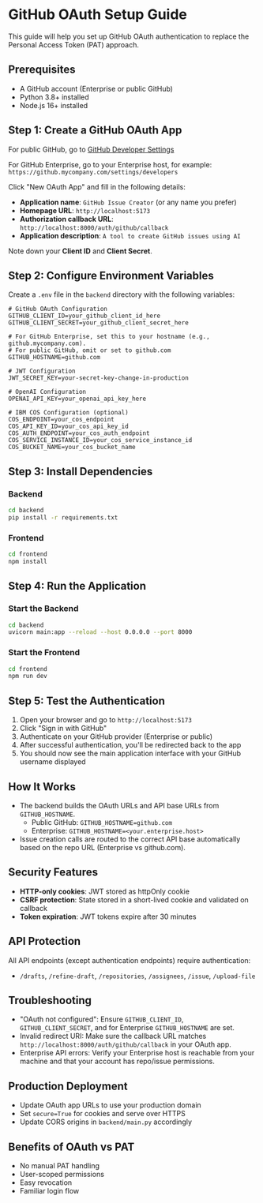 # GitHub OAuth Setup Guide

This guide will help you set up GitHub OAuth authentication to replace the Personal Access Token (PAT) approach.

## Prerequisites

- A GitHub account (Enterprise or public GitHub)
- Python 3.8+ installed
- Node.js 16+ installed

## Step 1: Create a GitHub OAuth App

For public GitHub, go to [GitHub Developer Settings](https://github.com/settings/developers)

For GitHub Enterprise, go to your Enterprise host, for example: `https://github.mycompany.com/settings/developers`

Click "New OAuth App" and fill in the following details:
- **Application name**: `GitHub Issue Creator` (or any name you prefer)
- **Homepage URL**: `http://localhost:5173`
- **Authorization callback URL**: `http://localhost:8000/auth/github/callback`
- **Application description**: `A tool to create GitHub issues using AI`

Note down your **Client ID** and **Client Secret**.

## Step 2: Configure Environment Variables

Create a `.env` file in the `backend` directory with the following variables:

```env
# GitHub OAuth Configuration
GITHUB_CLIENT_ID=your_github_client_id_here
GITHUB_CLIENT_SECRET=your_github_client_secret_here

# For GitHub Enterprise, set this to your hostname (e.g., github.mycompany.com).
# For public GitHub, omit or set to github.com
GITHUB_HOSTNAME=github.com

# JWT Configuration
JWT_SECRET_KEY=your-secret-key-change-in-production

# OpenAI Configuration
OPENAI_API_KEY=your_openai_api_key_here

# IBM COS Configuration (optional)
COS_ENDPOINT=your_cos_endpoint
COS_API_KEY_ID=your_cos_api_key_id
COS_AUTH_ENDPOINT=your_cos_auth_endpoint
COS_SERVICE_INSTANCE_ID=your_cos_service_instance_id
COS_BUCKET_NAME=your_cos_bucket_name
```

## Step 3: Install Dependencies

### Backend
```bash
cd backend
pip install -r requirements.txt
```

### Frontend
```bash
cd frontend
npm install
```

## Step 4: Run the Application

### Start the Backend
```bash
cd backend
uvicorn main:app --reload --host 0.0.0.0 --port 8000
```

### Start the Frontend
```bash
cd frontend
npm run dev
```

## Step 5: Test the Authentication

1. Open your browser and go to `http://localhost:5173`
2. Click "Sign in with GitHub"
3. Authenticate on your GitHub provider (Enterprise or public)
4. After successful authentication, you'll be redirected back to the app
5. You should now see the main application interface with your GitHub username displayed

## How It Works

- The backend builds the OAuth URLs and API base URLs from `GITHUB_HOSTNAME`.
  - Public GitHub: `GITHUB_HOSTNAME=github.com`
  - Enterprise: `GITHUB_HOSTNAME=<your.enterprise.host>`
- Issue creation calls are routed to the correct API base automatically based on the repo URL (Enterprise vs github.com).

## Security Features
- **HTTP-only cookies**: JWT stored as httpOnly cookie
- **CSRF protection**: State stored in a short-lived cookie and validated on callback
- **Token expiration**: JWT tokens expire after 30 minutes

## API Protection
All API endpoints (except authentication endpoints) require authentication:
- `/drafts`, `/refine-draft`, `/repositories`, `/assignees`, `/issue`, `/upload-file`

## Troubleshooting

- "OAuth not configured": Ensure `GITHUB_CLIENT_ID`, `GITHUB_CLIENT_SECRET`, and for Enterprise `GITHUB_HOSTNAME` are set.
- Invalid redirect URI: Make sure the callback URL matches `http://localhost:8000/auth/github/callback` in your OAuth app.
- Enterprise API errors: Verify your Enterprise host is reachable from your machine and that your account has repo/issue permissions.

## Production Deployment

- Update OAuth app URLs to use your production domain
- Set `secure=True` for cookies and serve over HTTPS
- Update CORS origins in `backend/main.py` accordingly

## Benefits of OAuth vs PAT
- No manual PAT handling
- User-scoped permissions
- Easy revocation
- Familiar login flow
